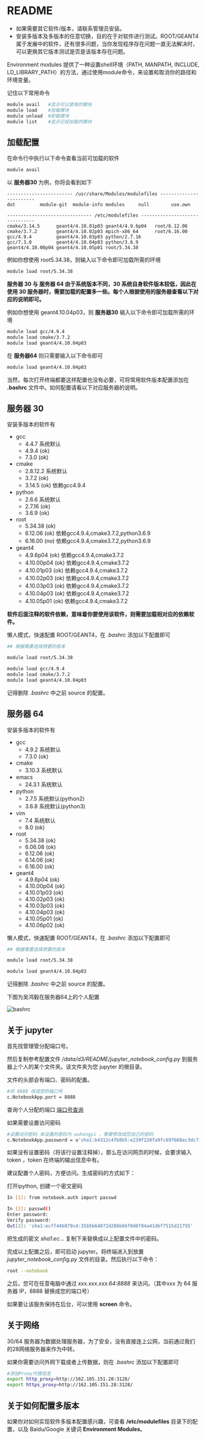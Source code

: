 <!-- README.md --- 
;; 
;; Description: 
;; Author: Hongyi Wu(吴鸿毅)
;; Email: wuhongyi@qq.com 
;; Created: 六 6月 29 21:56:56 2019 (+0800)
;; Last-Updated: 四 8月 20 21:01:23 2020 (+0800)
;;           By: Hongyi Wu(吴鸿毅)
;;     Update #: 38
;; URL: http://wuhongyi.cn -->

# README

- 如果需要其它软件/版本，请联系管理员安装。
- 安装多版本及多版本的任意切换，目的在于对软件进行测试。ROOT/GEANT4属于发展中的软件，还有很多问题，当你发现程序存在问题一直无法解决时，可以更换其它版本测试是否是该版本存在问题。


Environment modules 提供了一种设置shell环境（PATH, MANPATH, INCLUDE, LD\_LIBRARY\_PATH）的方法，通过使用module命令，来设置和取消你的路径和环境变量。

记住以下常用命令

```bash
module avail   #显示可以使用的模块 
module load    #加载模块 
module unload  #卸载模块 
module list    #显示已经加载的模块
```

## 加载配置

在命令行中执行以下命令查看当前可加载的软件

```bash
module avail
```

以 **服务器30** 为例，你将会看到如下

```
------------------------ /usr/share/Modules/modulefiles ------------------------
dot         module-git  module-info modules     null        use.own

------------------------------- /etc/modulefiles -------------------------------
cmake/3.14.5      geant4/4.10.01p03 geant4/4.9.6p04   root/6.12.06
cmake/3.7.2       geant4/4.10.02p03 mpich-x86_64      root/6.16.00
gcc/4.9.4         geant4/4.10.03p03 python/2.7.16
gcc/7.3.0         geant4/4.10.04p03 python/3.6.9
geant4/4.10.00p04 geant4/4.10.05p01 root/5.34.38
```

例如你想使用 root5.34.38，则输入以下命令即可加载所需的环境

```bash
module load root/5.34.38
```


**服务器 30 与 服务器 64 由于系统版本不同，30 系统自身软件版本较低，因此在使用 30 服务器时，需要加载的配置多一些。每个人根据使用的服务器查看以下对应的说明即可。**


例如你想使用 geant4.10.04p03，则 **服务器30** 输入以下命令即可加载所需的环境

```bash
module load gcc/4.9.4
module load cmake/3.7.2
module load geant4/4.10.04p03
```

在 **服务器64** 则只需要输入以下命令即可 

```bash
module load geant4/4.10.04p03
```

当然，每次打开终端都要这样配置也没有必要，可将常用软件版本配置添加在 **.bashrc** 文件中。如何配置请看以下对应服务器的说明。


## 服务器 30

安装多版本的软件有
- gcc
	- 4.4.7 系统默认
	- 4.9.4 (ok)
	- 7.3.0 (ok)
- cmake
	- 2.8.12.2  系统默认
	- 3.7.2 (ok)
	- 3.14.5 (ok) 依赖gcc4.9.4
- python
	- 2.6.6 系统默认
	- 2.7.16 (ok)
	- 3.6.9 (ok)
- root
	- 5.34.38 (ok)
	- 6.12.06 (ok) 依赖gcc4.9.4,cmake3.7.2,python3.6.9
	- 6.16.00 (no) 依赖gcc4.9.4,cmake3.7.2,python3.6.9
- geant4
	- 4.9.6p04   (ok) 依赖gcc4.9.4,cmake3.7.2
	- 4.10.00p04 (ok) 依赖gcc4.9.4,cmake3.7.2
	- 4.10.01p03 (ok) 依赖gcc4.9.4,cmake3.7.2
	- 4.10.02p03 (ok) 依赖gcc4.9.4,cmake3.7.2
	- 4.10.03p03 (ok) 依赖gcc4.9.4,cmake3.7.2
	- 4.10.04p03 (ok) 依赖gcc4.9.4,cmake3.7.2
	- 4.10.05p01 (ok) 依赖gcc4.9.4,cmake3.7.2

**软件后面注释的软件依赖，意味着你要使用该软件，则需要加载相对应的依赖软件。**


懒人模式，快速配置 ROOT/GEANT4，在 *.bashrc* 添加以下配置即可

```bash
## 根据需要选择想要的版本

module load root/5.34.38

module load gcc/4.9.4
module load cmake/3.7.2
module load geant4/4.10.04p03
```

记得删除 *.bashrc* 中之前 source 的配置。


## 服务器 64

安装多版本的软件有
- gcc
	- 4.9.2 系统默认
	- 7.3.0 (ok)
- cmake
	- 3.10.3  系统默认
- emacs	
	- 24.3.1  系统默认
- python
	- 2.7.5 系统默认(python2)
	- 3.6.8 系统默认(python3) 
- vim
	- 7.4 系统默认
	- 8.0 (ok)
- root
	- 5.34.38 (ok)
	- 6.06.08 (ok)
	- 6.12.06 (ok)
	- 6.14.06 (ok)
	- 6.16.00 (ok)
- geant4
	- 4.9.6p04   (ok) 
	- 4.10.00p04 (ok) 
	- 4.10.01p03 (ok) 
	- 4.10.02p03 (ok) 
	- 4.10.03p03 (ok) 
	- 4.10.04p03 (ok) 
	- 4.10.05p01 (ok) 
	- 4.10.06p02 (ok)

懒人模式，快速配置 ROOT/GEANT4，在 *.bashrc* 添加以下配置即可

```bash
## 根据需要选择想要的版本

module load root/5.34.38

module load geant4/4.10.04p03
```

记得删除 *.bashrc* 中之前 source 的配置。

下图为吴鸿毅在服务器64上的个人配置

![bashrc](img/wuhongyi64bashrc.png)

## 关于 jupyter

首先找管理管分配端口号。

然后复制参考配置文件 */data/d3/README/jupyter_notebook_config.py* 到服务器上个人的某个文件夹。该文件夹为您 jupyter 的根目录。

文件的头部会有端口、密码的配置。



```bash
#将 8888 改成您的端口号
c.NotebookApp.port = 8888
```

查询个人分配的端口 [端口号查询](Setup64.md)

如果需要设置访问密码

```bash
#设置访问密码 本设置的密码为 wuhongyi ，需要修改成您自己的密码
c.NotebookApp.password = u'sha1:b4312c4fb8b5:e239f220fa9fc697668ec3dc71b4180ee8854dac'
```

如果没有设置密码（将该行设置注释掉），那么在访问网页的时候，会要求输入 token ，token 在终端的输出信息中有。

建议配置个人密码，方便访问。生成密码的方式如下：

打开ipython, 创建一个密文密码

```bash
In [1]: from notebook.auth import passwd

In [2]: passwd()
Enter password: 
Verify password: 
Out[2]: 'sha1:ecff44b879cd:35b5b64072d286b66f0d8f84a41dbf7515d21755'
```

把生成的密文 *sha1:ec…* 复制下来替换成以上配置文件中的密码。

完成以上配置之后，即可启动 jupyter。将终端进入到放置 *jupyter_notebook_config.py* 文件的目录。然后执行以下命令：

```bash
root --notebook
```

之后，您可在任意电脑中通过 *xxx.xxx.xxx.64:8888* 来访问。（其中xxx 为 64 服务器 IP，8888 替换成您的端口号）

如果要让该服务保持在后台，可以使用 **screen** 命令。



## 关于网络

30/64 服务器为数据处理服务器，为了安全，没有直接连上公网，当前通过我们的28网络服务器来作为中转。

如果你需要访问外网下载或者上传数据，则在 *.bashrc* 添加以下配置即可

```bash
#添加Proxy代理信息
export http_proxy=http://162.105.151.28:3128/
export https_proxy=http://162.105.151.28:3128/
```

## 关于如何配置多版本

如果你对如何实现软件多版本配置感兴趣，可查看 **/etc/modulefiles** 目录下的配置，以及 Baidu/Google 关键词 **Environment Modules**。




	
<!-- README.md ends here -->
